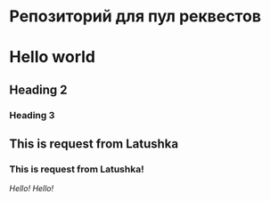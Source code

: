 # Репозиторий для пул реквестов

# Hello world

## Heading 2

### Heading 3



## This is request from Latushka

### This is request from Latushka!

*Hello!* *Hello!*
